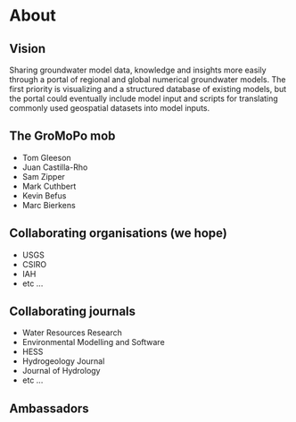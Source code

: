 # About

## Vision

Sharing groundwater model data, knowledge and insights more easily through a portal of regional and global numerical groundwater models. The first priority is visualizing and a structured database of existing models, but the portal could eventually include model input and scripts for translating commonly used geospatial datasets into model inputs.

## The GroMoPo mob

- Tom Gleeson
- Juan Castilla-Rho
- Sam Zipper
- Mark Cuthbert
- Kevin Befus
- Marc Bierkens

## Collaborating organisations (we hope)

- USGS
- CSIRO
- IAH
- etc ...

## Collaborating journals

- Water Resources Research
- Environmental Modelling and Software
- HESS
- Hydrogeology Journal
- Journal of Hydrology
- etc ...

## Ambassadors
